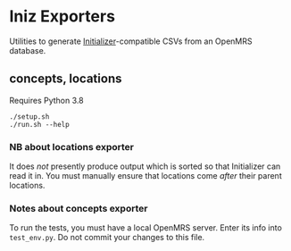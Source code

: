 # Iniz Exporters

Utilities to generate [Initializer](https://github.com/mekomsolutions/openmrs-module-initializer)-compatible CSVs from an OpenMRS database.

## concepts, locations

Requires Python 3.8

```
./setup.sh
./run.sh --help
```

### NB about locations exporter

It does *not* presently produce output which is sorted so that Initializer can read it in.
You must manually ensure that locations come *after* their parent locations.

### Notes about concepts exporter

To run the tests, you must have a local OpenMRS server.
Enter its info into `test_env.py`. Do not commit your changes to this file.
